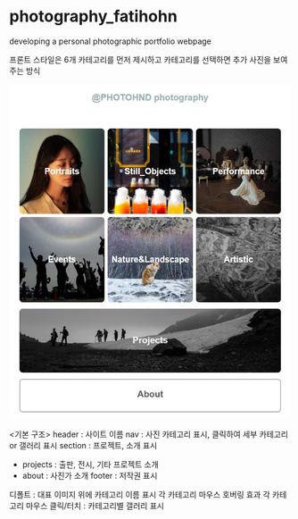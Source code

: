 # photography_fatihohn

developing a personal photographic portfolio webpage


프론트 스타일은 6개 카테고리를 먼저 제시하고 카테고리를 선택하면 추가 사진을 보여주는 방식

<img src="portfolio_PHOTOHND/front.jpeg">

<기본 구조>
header : 사이트 이름
nav : 사진 카테고리 표시, 클릭하여 세부 카테고리 or 갤러리 표시
section : 프로젝트, 소개 표시
  - projects : 출판, 전시, 기타 프로젝트 소개
  - about : 사진가 소개
footer : 저작권 표시

디폴트 : 대표 이미지 위에 카테고리 이름 표시
각 카테고리 마우스 호버링 효과
각 카테고리 마우스 클릭/터치 : 카테고리별 갤러리 표시


